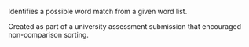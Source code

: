 Identifies a possible word match from a given word list.

Created as part of a university assessment submission that encouraged non-comparison sorting.
